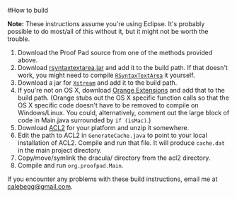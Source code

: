 #How to build

**Note:** These instructions assume you're using Eclipse. It's probably possible to do most/all of this without it, but it might not be worth the trouble.

1. Download the Proof Pad source from one of the methods provided above.
2. Download [rsyntaxtextarea.jar](http://www.calebegg.com/files/rsyntaxtextarea.jar) and add it to the build path. If that doesn't work, you might need to compile [`RSyntaxTextArea`](http://sourceforge.net/projects/rsyntaxtextarea/?_test=b) it yourself.
3. Download a jar for [`Xstream`](http://xstream.codehaus.org/download.html) and add it to the build path.
4. If you're not on OS X, download [Orange Extensions](http://ymasory.github.com/OrangeExtensions/) and add that to the build path. (Orange stubs out the OS X specific function calls so that the OS X specific code doesn't have to be removed to compile on Windows/Linux. You could, alternatively, comment out the large block of code in Main.java surrounded by `if (isMac)`.)
5. Download [ACL2](http://acl2s.ccs.neu.edu/acl2s/update/images/) for your platform and unzip it somewhere.
6. Edit the path to ACL2 in `GenerateCache.java` to point to your local installation of ACL2. Compile and run that file. It will produce `cache.dat` in the main project directory.
7. Copy/move/symlink the dracula/ directory from the acl2 directory.
8. Compile and run `org.proofpad.Main`.

If you encounter any problems with these build instructions, email me at calebegg@gmail.com.
